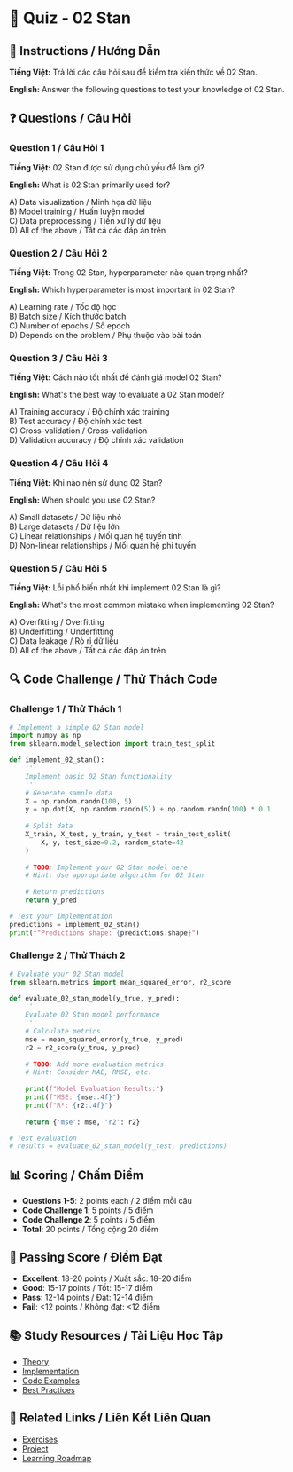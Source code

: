 # 🧠 Quiz - 02 Stan

## 📝 Instructions / Hướng Dẫn

**Tiếng Việt:** Trả lời các câu hỏi sau để kiểm tra kiến thức về 02 Stan.

**English:** Answer the following questions to test your knowledge of 02 Stan.

## ❓ Questions / Câu Hỏi

### Question 1 / Câu Hỏi 1
**Tiếng Việt:** 02 Stan được sử dụng chủ yếu để làm gì?

**English:** What is 02 Stan primarily used for?

A) Data visualization / Minh họa dữ liệu  
B) Model training / Huấn luyện model  
C) Data preprocessing / Tiền xử lý dữ liệu  
D) All of the above / Tất cả các đáp án trên

### Question 2 / Câu Hỏi 2
**Tiếng Việt:** Trong 02 Stan, hyperparameter nào quan trọng nhất?

**English:** Which hyperparameter is most important in 02 Stan?

A) Learning rate / Tốc độ học  
B) Batch size / Kích thước batch  
C) Number of epochs / Số epoch  
D) Depends on the problem / Phụ thuộc vào bài toán

### Question 3 / Câu Hỏi 3
**Tiếng Việt:** Cách nào tốt nhất để đánh giá model 02 Stan?

**English:** What's the best way to evaluate a 02 Stan model?

A) Training accuracy / Độ chính xác training  
B) Test accuracy / Độ chính xác test  
C) Cross-validation / Cross-validation  
D) Validation accuracy / Độ chính xác validation

### Question 4 / Câu Hỏi 4
**Tiếng Việt:** Khi nào nên sử dụng 02 Stan?

**English:** When should you use 02 Stan?

A) Small datasets / Dữ liệu nhỏ  
B) Large datasets / Dữ liệu lớn  
C) Linear relationships / Mối quan hệ tuyến tính  
D) Non-linear relationships / Mối quan hệ phi tuyến

### Question 5 / Câu Hỏi 5
**Tiếng Việt:** Lỗi phổ biến nhất khi implement 02 Stan là gì?

**English:** What's the most common mistake when implementing 02 Stan?

A) Overfitting / Overfitting  
B) Underfitting / Underfitting  
C) Data leakage / Rò rỉ dữ liệu  
D) All of the above / Tất cả các đáp án trên

## 🔍 Code Challenge / Thử Thách Code

### Challenge 1 / Thử Thách 1
```python
# Implement a simple 02 Stan model
import numpy as np
from sklearn.model_selection import train_test_split

def implement_02_stan():
    '''
    Implement basic 02 Stan functionality
    '''
    # Generate sample data
    X = np.random.randn(100, 5)
    y = np.dot(X, np.random.randn(5)) + np.random.randn(100) * 0.1
    
    # Split data
    X_train, X_test, y_train, y_test = train_test_split(
        X, y, test_size=0.2, random_state=42
    )
    
    # TODO: Implement your 02 Stan model here
    # Hint: Use appropriate algorithm for 02 Stan
    
    # Return predictions
    return y_pred

# Test your implementation
predictions = implement_02_stan()
print(f"Predictions shape: {predictions.shape}")
```

### Challenge 2 / Thử Thách 2
```python
# Evaluate your 02 Stan model
from sklearn.metrics import mean_squared_error, r2_score

def evaluate_02_stan_model(y_true, y_pred):
    '''
    Evaluate 02 Stan model performance
    '''
    # Calculate metrics
    mse = mean_squared_error(y_true, y_pred)
    r2 = r2_score(y_true, y_pred)
    
    # TODO: Add more evaluation metrics
    # Hint: Consider MAE, RMSE, etc.
    
    print(f"Model Evaluation Results:")
    print(f"MSE: {mse:.4f}")
    print(f"R²: {r2:.4f}")
    
    return {'mse': mse, 'r2': r2}

# Test evaluation
# results = evaluate_02_stan_model(y_test, predictions)
```

## 📊 Scoring / Chấm Điểm

- **Questions 1-5**: 2 points each / 2 điểm mỗi câu
- **Code Challenge 1**: 5 points / 5 điểm
- **Code Challenge 2**: 5 points / 5 điểm
- **Total**: 20 points / Tổng cộng 20 điểm

## 🎯 Passing Score / Điểm Đạt

- **Excellent**: 18-20 points / Xuất sắc: 18-20 điểm
- **Good**: 15-17 points / Tốt: 15-17 điểm  
- **Pass**: 12-14 points / Đạt: 12-14 điểm
- **Fail**: <12 points / Không đạt: <12 điểm

## 📚 Study Resources / Tài Liệu Học Tập

- [Theory](./THEORY_02_stan.md)
- [Implementation](./IMPLEMENTATION_02_stan.md)
- [Code Examples](./CODE_EXAMPLES_02_stan.md)
- [Best Practices](./BEST_PRACTICES_02_stan.md)

## 🔗 Related Links / Liên Kết Liên Quan

- [Exercises](./EXERCISES_02_stan.md)
- [Project](./PROJECT_02_stan.md)
- [Learning Roadmap](./LEARNING_ROADMAP_02_stan.md)
